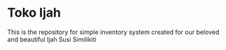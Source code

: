 # Toko Ijah

This is the repository for simple inventory system created for our beloved and beautiful Ijah Susi Similikiti

